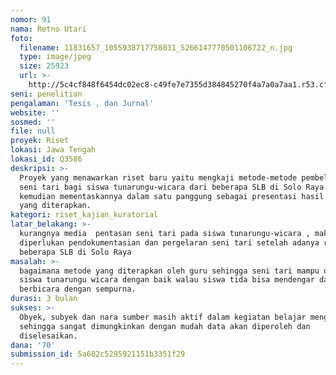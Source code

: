 ```yaml
---
nomor: 91
nama: Retno Utari
foto:
  filename: 11831657_1055938717750831_5266147770501106722_n.jpg
  type: image/jpeg
  size: 25923
  url: >-
    http://5c4cf848f6454dc02ec8-c49fe7e7355d384845270f4a7a0a7aa1.r53.cf2.rackcdn.com/694b173d-f7d7-442a-858f-4547fe28c0f6/11831657_1055938717750831_5266147770501106722_n.jpg
seni: penelitian
pengalaman: 'Tesis , dan Jurnal'
website: ''
sosmed: ''
file: null
proyek: Riset
lokasi: Jawa Tengah
lokasi_id: Q3586
deskripsi: >-
  Proyek yang menawarkan riset baru yaitu mengkaji metode-metode pembelajaran
  seni tari bagi siswa tunarungu-wicara dari beberapa SLB di Solo Raya yang
  kemudian mementaskannya dalam satu panggung sebagai presentasi hasil metode
  yang diterapkan. 
kategori: riset_kajian_kuratorial
latar_belakang: >-
  kurangnya media  pentasan seni tari pada siswa tunarungu-wicara , maka
  diperlukan pendokumentasian dan pergelaran seni tari setelah adanya riset dari
  beberapa SLB di Solo Raya
masalah: >-
  bagaimana metode yang diterapkan oleh guru sehingga seni tari mampu dipelajari
  siswa tunarungu wicara dengan baik walau siswa tida bisa mendengar dan
  berbicara dengan sempurna.
durasi: 3 bulan
sukses: >-
  Obyek, subyek dan nara sumber masih aktif dalam kegiatan belajar mengajar
  sehingga sangat dimungkinkan dengan mudah data akan diperoleh dan
  diselesaikan.
dana: '70'
submission_id: 5a602c5295921151b3351f29
---
```

